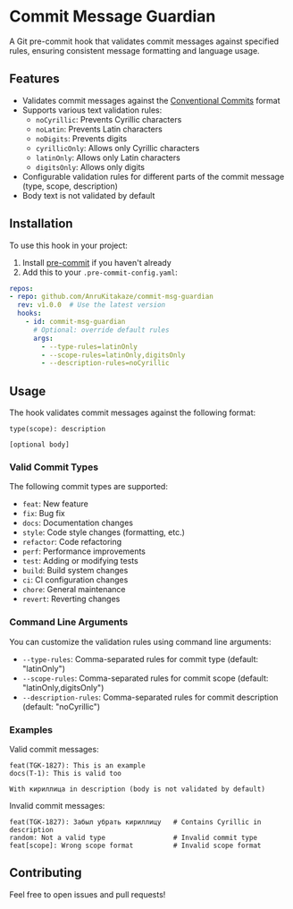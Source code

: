 # Commit Message Guardian

A Git pre-commit hook that validates commit messages against specified rules, ensuring consistent message formatting and language usage.

## Features

- Validates commit messages against the [Conventional Commits](https://www.conventionalcommits.org/) format
- Supports various text validation rules:
  - `noCyrillic`: Prevents Cyrillic characters
  - `noLatin`: Prevents Latin characters
  - `noDigits`: Prevents digits
  - `cyrillicOnly`: Allows only Cyrillic characters
  - `latinOnly`: Allows only Latin characters
  - `digitsOnly`: Allows only digits
- Configurable validation rules for different parts of the commit message (type, scope, description)
- Body text is not validated by default

## Installation

To use this hook in your project:

1. Install [pre-commit](https://pre-commit.com/) if you haven't already
2. Add this to your `.pre-commit-config.yaml`:

```yaml
repos:
- repo: github.com/AnruKitakaze/commit-msg-guardian
  rev: v1.0.0  # Use the latest version
  hooks:
    - id: commit-msg-guardian
      # Optional: override default rules
      args:
        - --type-rules=latinOnly
        - --scope-rules=latinOnly,digitsOnly
        - --description-rules=noCyrillic
```

## Usage

The hook validates commit messages against the following format:
```
type(scope): description

[optional body]
```

### Valid Commit Types

The following commit types are supported:
- `feat`: New feature
- `fix`: Bug fix
- `docs`: Documentation changes
- `style`: Code style changes (formatting, etc.)
- `refactor`: Code refactoring
- `perf`: Performance improvements
- `test`: Adding or modifying tests
- `build`: Build system changes
- `ci`: CI configuration changes
- `chore`: General maintenance
- `revert`: Reverting changes

### Command Line Arguments

You can customize the validation rules using command line arguments:

- `--type-rules`: Comma-separated rules for commit type (default: "latinOnly")
- `--scope-rules`: Comma-separated rules for commit scope (default: "latinOnly,digitsOnly")
- `--description-rules`: Comma-separated rules for commit description (default: "noCyrillic")

### Examples

Valid commit messages:
```
feat(TGK-1827): This is an example
docs(T-1): This is valid too

With кириллица in description (body is not validated by default)
```

Invalid commit messages:
```
feat(TGK-1827): Забыл убрать кириллицу   # Contains Cyrillic in description
random: Not a valid type                 # Invalid commit type
feat[scope]: Wrong scope format          # Invalid scope format
```

## Contributing

Feel free to open issues and pull requests!

